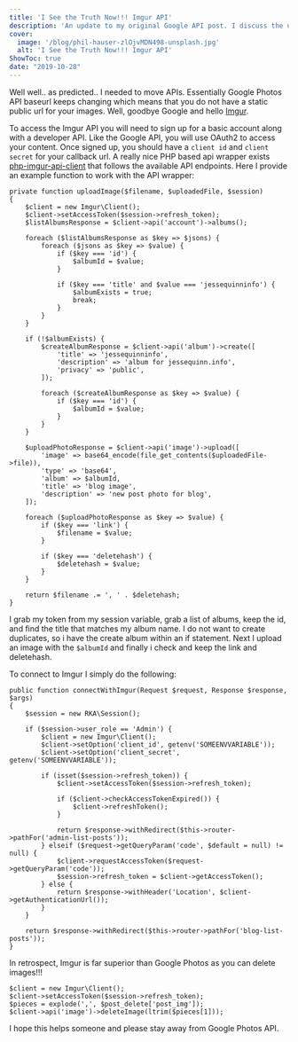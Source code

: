 ```yaml
---
title: 'I See the Truth Now!!! Imgur API'
description: 'An update to my original Google API post. I discuss the use of Imgur API and PHP.'
cover:
  image: '/blog/phil-hauser-zlOjvMDN498-unsplash.jpg'
  alt: 'I See the Truth Now!!! Imgur API'
ShowToc: true
date: "2019-10-28"
---
```


Well well.. as predicted.. I needed to move APIs. Essentially Google Photos API baseurl keeps changing which means that you do not have a static public url for your images. Well, goodbye Google and hello [Imgur](https://apidocs.imgur.com/#intro). 

To access the Imgur API you will need to sign up for a basic account along with a developer API. Like the Google API, you will use OAuth2 to access your content. Once signed up, you should have a ```client id``` and ```client secret``` for your callback url. A really nice PHP based api wrapper exists [php-imgur-api-client](https://github.com/j0k3r/php-imgur-api-client) that follows the available API endpoints. Here I provide an example function to work with the API wrapper:

	private function uploadImage($filename, $uploadedFile, $session)
	{
		$client = new Imgur\Client();
		$client->setAccessToken($session->refresh_token);
		$listAlbumsResponse = $client->api('account')->albums();

		foreach ($listAlbumsResponse as $key => $jsons) {
			foreach ($jsons as $key => $value) {
				if ($key === 'id') {
					$albumId = $value;
				}

				if ($key === 'title' and $value === 'jessequinninfo') {
					$albumExists = true;
					break;
				}
			}
		}

		if (!$albumExists) {
			$createAlbumResponse = $client->api('album')->create([
				'title' => 'jessequinninfo',
				'description' => 'album for jessequinn.info',
				'privacy' => 'public',
			]);

			foreach ($createAlbumResponse as $key => $value) {
				if ($key === 'id') {
					$albumId = $value;
				}
			}
		}

		$uploadPhotoResponse = $client->api('image')->upload([
			'image' => base64_encode(file_get_contents($uploadedFile->file)),
			'type' => 'base64',
			'album' => $albumId,
			'title' => 'blog image',
			'description' => 'new post photo for blog',
		]);

		foreach ($uploadPhotoResponse as $key => $value) {
			if ($key === 'link') {
				$filename = $value;
			}

			if ($key === 'deletehash') {
				$deletehash = $value;
			}
		}

		return $filename .= ', ' . $deletehash;
	}
	
I grab my token from my session variable, grab a list of albums, keep the id, and find the title that matches my album name. I do not want to create duplicates, so i have the create album within an if statement. Next I upload an image with the ```$albumId``` and finally i check and keep the link and deletehash. 

To connect to Imgur I simply do the following:

	public function connectWithImgur(Request $request, Response $response, $args)
	{
		$session = new RKA\Session();

		if ($session->user_role == 'Admin') {
			$client = new Imgur\Client();
			$client->setOption('client_id', getenv('SOMEENVVARIABLE'));
			$client->setOption('client_secret', getenv('SOMEENVVARIABLE'));

			if (isset($session->refresh_token)) {
				$client->setAccessToken($session->refresh_token);

				if ($client->checkAccessTokenExpired()) {
					$client->refreshToken();
				}

				return $response->withRedirect($this->router->pathFor('admin-list-posts'));
			} elseif ($request->getQueryParam('code', $default = null) != null) {
				$client->requestAccessToken($request->getQueryParam('code'));
				$session->refresh_token = $client->getAccessToken();
			} else {
				return $response->withHeader('Location', $client->getAuthenticationUrl());
			}
		}

		return $response->withRedirect($this->router->pathFor('blog-list-posts'));
	}
	
In retrospect, Imgur is far superior than Google Photos as you can delete images!!!

	$client = new Imgur\Client();
	$client->setAccessToken($session->refresh_token);
	$pieces = explode(',', $post_delete['post_img']);
	$client->api('image')->deleteImage(ltrim($pieces[1]));
	
I hope this helps someone and please stay away from Google Photos API.
